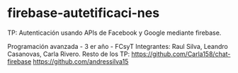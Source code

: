 # firebase-autetificaci-nes

TP: Autenticación usando APIs de Facebook y Google mediante firebase. 

Programación avanzada - 3 er año - FCsyT
Integrantes: Raul Silva, Leandro Casanovas, Carla Rivero.
Resto de los TP: 
https://github.com/Carla158/chat-firebase
https://github.com/andressilva15
